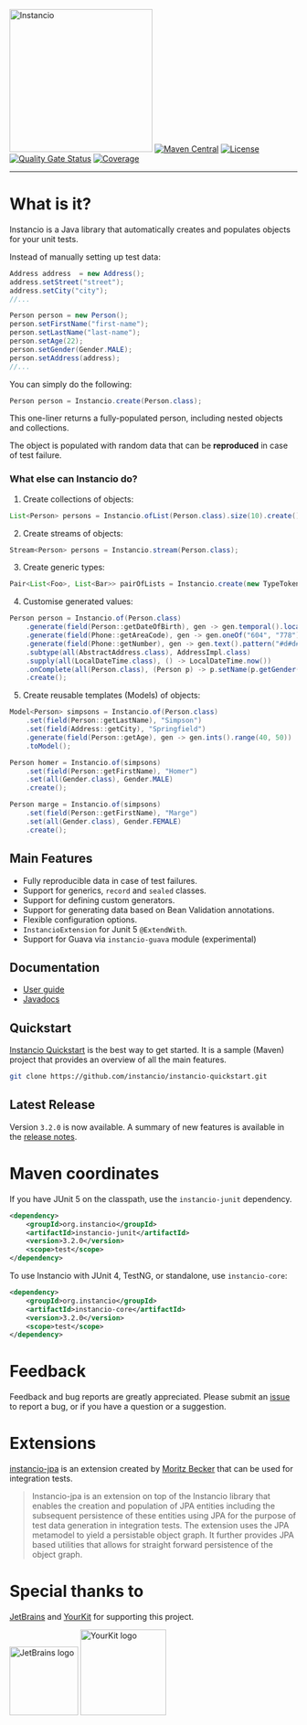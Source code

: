 <img src="https://i.imgur.com/937nevX.png" alt="Instancio" width="250"/> [![Maven Central](https://img.shields.io/maven-central/v/org.instancio/instancio-core.svg)](https://search.maven.org/artifact/org.instancio/instancio-core/)
[![License](https://img.shields.io/badge/License-Apache_2.0-blue.svg)](https://opensource.org/licenses/Apache-2.0)
[![Quality Gate Status](https://sonarcloud.io/api/project_badges/measure?project=instancio_instancio&metric=alert_status)](https://sonarcloud.io/summary/new_code?id=instancio_instancio)
[![Coverage](https://sonarcloud.io/api/project_badges/measure?project=instancio_instancio&metric=coverage)](https://sonarcloud.io/summary/new_code?id=instancio_instancio)

---

# What is it?

Instancio is a Java library that automatically creates and populates objects for your unit tests.

Instead of manually setting up test data:

```java
Address address  = new Address();
address.setStreet("street");
address.setCity("city");
//...

Person person = new Person();
person.setFirstName("first-name");
person.setLastName("last-name");
person.setAge(22);
person.setGender(Gender.MALE);
person.setAddress(address);
//...
```

You can simply do the following:

```java
Person person = Instancio.create(Person.class);
```

This one-liner returns a fully-populated person, including nested objects and collections.

The object is populated with random data that can be <b>reproduced</b> in case of test failure.

### What else can Instancio do?

1. Create collections of objects:

```java
List<Person> persons = Instancio.ofList(Person.class).size(10).create();
```

2. Create streams of objects:

```java
Stream<Person> persons = Instancio.stream(Person.class);
```

3. Create generic types:

```java
Pair<List<Foo>, List<Bar>> pairOfLists = Instancio.create(new TypeToken<Pair<List<Foo>, List<Bar>>>() {});
```

4. Customise generated values:

```java
Person person = Instancio.of(Person.class)
    .generate(field(Person::getDateOfBirth), gen -> gen.temporal().localDate().past())
    .generate(field(Phone::getAreaCode), gen -> gen.oneOf("604", "778"))
    .generate(field(Phone::getNumber), gen -> gen.text().pattern("#d#d#d-#d#d-#d#d"))
    .subtype(all(AbstractAddress.class), AddressImpl.class)
    .supply(all(LocalDateTime.class), () -> LocalDateTime.now())
    .onComplete(all(Person.class), (Person p) -> p.setName(p.getGender() == Gender.MALE ? "John" : "Jane"))
    .create();
```

5. Create reusable templates (Models) of objects:

```java
Model<Person> simpsons = Instancio.of(Person.class)
    .set(field(Person::getLastName), "Simpson")
    .set(field(Address::getCity), "Springfield")
    .generate(field(Person::getAge), gen -> gen.ints().range(40, 50))
    .toModel();

Person homer = Instancio.of(simpsons)
    .set(field(Person::getFirstName), "Homer")
    .set(all(Gender.class), Gender.MALE)
    .create();

Person marge = Instancio.of(simpsons)
    .set(field(Person::getFirstName), "Marge")
    .set(all(Gender.class), Gender.FEMALE)
    .create();
```

## Main Features

- Fully reproducible data in case of test failures.
- Support for generics, `record` and `sealed` classes.
- Support for defining custom generators.
- Support for generating data based on Bean Validation annotations.
- Flexible configuration options.
- `InstancioExtension` for Junit 5 `@ExtendWith`.
- Support for Guava via `instancio-guava` module (experimental)

## Documentation

- [User guide](https://www.instancio.org/user-guide)
- [Javadocs](https://javadoc.io/doc/org.instancio/instancio-core/latest/)

## Quickstart

[Instancio Quickstart](https://github.com/instancio/instancio-quickstart) is the best way to get started.
It is a sample (Maven) project that provides an overview of all the main features.

```sh
git clone https://github.com/instancio/instancio-quickstart.git
```

## Latest Release

Version `3.2.0` is now available.
A summary of new features is available in the [release notes](https://github.com/instancio/instancio/discussions/736).

# Maven coordinates

If you have JUnit 5 on the classpath, use the `instancio-junit` dependency.

```xml
<dependency>
    <groupId>org.instancio</groupId>
    <artifactId>instancio-junit</artifactId>
    <version>3.2.0</version>
    <scope>test</scope>
</dependency>
```

To use Instancio with JUnit 4, TestNG, or standalone, use `instancio-core`:

```xml
<dependency>
    <groupId>org.instancio</groupId>
    <artifactId>instancio-core</artifactId>
    <version>3.2.0</version>
    <scope>test</scope>
</dependency>
```

# Feedback

Feedback and bug reports are greatly appreciated. Please submit an
[issue](https://github.com/instancio/instancio/issues) to report a bug,
or if you have a question or a suggestion.

# Extensions

[instancio-jpa](https://github.com/Mobe91/instancio-jpa) is an extension created by
[Moritz Becker](https://github.com/Mobe91) that can be used for integration tests.

> Instancio-jpa is an extension on top of the Instancio library that enables the creation and population
> of JPA entities including the subsequent persistence of these entities using JPA for the purpose of test
> data generation in integration tests. The extension uses the JPA metamodel to yield a persistable object graph.
> It further provides JPA based utilities that allows for straight forward persistence of the object graph.

# Special thanks to

[JetBrains](https://www.jetbrains.com/opensource) and [YourKit](https://www.yourkit.com) for supporting this project.

<img src="https://resources.jetbrains.com/storage/products/company/brand/logos/jb_beam.svg" width="120px" alt="JetBrains logo">

<img src="https://www.yourkit.com/images/yklogo.png" width="150px" alt="YourKit logo">
